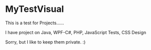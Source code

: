 # MyTestVisual
This is a test for Projects......

I have project on Java, WPF-C#, PHP, JavaScript Tests, CSS Design

Sorry, but I like to keep them private. :)

